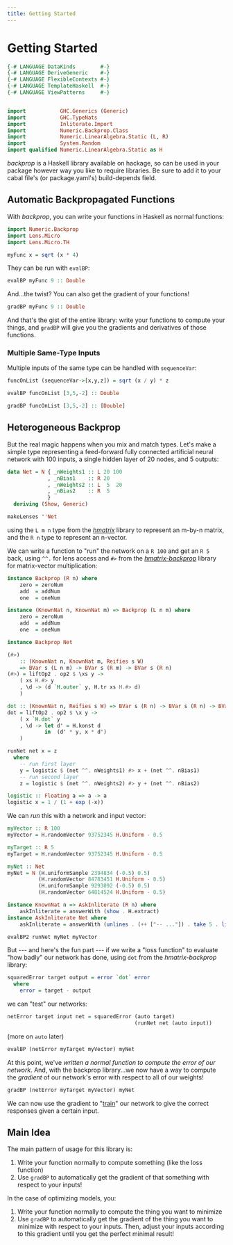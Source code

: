 ```yaml
---
title: Getting Started
---
```


Getting Started
===============

```haskell top hide
{-# LANGUAGE DataKinds        #-}
{-# LANGUAGE DeriveGeneric    #-}
{-# LANGUAGE FlexibleContexts #-}
{-# LANGUAGE TemplateHaskell  #-}
{-# LANGUAGE ViewPatterns     #-}


import           GHC.Generics (Generic)
import           GHC.TypeNats
import           Inliterate.Import
import           Numeric.Backprop.Class
import           Numeric.LinearAlgebra.Static (L, R)
import           System.Random
import qualified Numeric.LinearAlgebra.Static as H
```

*backprop* is a Haskell library available on hackage, so can be used in your
package however way you like to require libraries.  Be sure to add it to your
cabal file's (or package.yaml's) build-depends field.

Automatic Backpropagated Functions
----------------------------------

With *backprop*, you can write your functions in Haskell as normal functions:

```haskell top
import Numeric.Backprop
import Lens.Micro
import Lens.Micro.TH

myFunc x = sqrt (x * 4)
```

They can be run with `evalBP`:

```haskell eval
evalBP myFunc 9 :: Double
```

And...the twist?  You can also get the gradient of your functions!

```haskell eval
gradBP myFunc 9 :: Double
```

And that's the gist of the entire library: write your functions to compute your
things, and `gradBP` will give you the gradients and derivatives of those
functions.

### Multiple Same-Type Inputs

Multiple inputs of the same type can be handled with `sequenceVar`:

```haskell top
funcOnList (sequenceVar->[x,y,z]) = sqrt (x / y) * z
```

```haskell eval
evalBP funcOnList [3,5,-2] :: Double
```

```haskell eval
gradBP funcOnList [3,5,-2] :: [Double]
```

Heterogeneous Backprop
----------------------

But the real magic happens when you mix and match types.  Let's make a simple
type representing a feed-forward fully connected artificial neural network with
100 inputs, a single hidden layer of 20 nodes, and 5 outputs:

```haskell top
data Net = N { _nWeights1 :: L 20 100
             , _nBias1    :: R 20
             , _nWeights2 :: L  5  20
             , _nBias2    :: R  5
             }
  deriving (Show, Generic)

makeLenses ''Net
```

using the `L m n` type from the *[hmatrix][]* library to represent an m-by-n
matrix, and the `R n` type to represent an n-vector.

[hmatrix]: http://hackage.haskell.org/package/hmatrix

We can write a function to "run" the network on a `R 100` and get an `R 5`
back, using `^^.` for lens access and `#>` from the *[hmatrix-backprop][]* library for
matrix-vector multiplication:

[hmatrix-backprop]: http://hackage.haskell.org/package/hmatrix-backprop

```haskell top hide
instance Backprop (R n) where
    zero = zeroNum
    add  = addNum
    one  = oneNum

instance (KnownNat n, KnownNat m) => Backprop (L n m) where
    zero = zeroNum
    add  = addNum
    one  = oneNum

instance Backprop Net

(#>)
    :: (KnownNat n, KnownNat m, Reifies s W)
    => BVar s (L n m) -> BVar s (R m) -> BVar s (R n)
(#>) = liftOp2 . op2 $ \xs y ->
    ( xs H.#> y
    , \d -> (d `H.outer` y, H.tr xs H.#> d)
    )

dot :: (KnownNat n, Reifies s W) => BVar s (R n) -> BVar s (R n) -> BVar s Double
dot = liftOp2 . op2 $ \x y ->
    ( x `H.dot` y
    , \d -> let d' = H.konst d
            in  (d' * y, x * d')
    )
```

```haskell top
runNet net x = z
  where
    -- run first layer
    y = logistic $ (net ^^. nWeights1) #> x + (net ^^. nBias1)
    -- run second layer
    z = logistic $ (net ^^. nWeights2) #> y + (net ^^. nBias2)

logistic :: Floating a => a -> a
logistic x = 1 / (1 + exp (-x))
```

We can *run* this with a network and input vector:

```haskell top hide
myVector :: R 100
myVector = H.randomVector 93752345 H.Uniform - 0.5

myTarget :: R 5
myTarget = H.randomVector 93752345 H.Uniform - 0.5

myNet :: Net
myNet = N (H.uniformSample 2394834 (-0.5) 0.5)
          (H.randomVector 84783451 H.Uniform - 0.5)
          (H.uniformSample 9293092 (-0.5) 0.5)
          (H.randomVector 64814524 H.Uniform - 0.5)

instance KnownNat n => AskInliterate (R n) where
    askInliterate = answerWith (show . H.extract)
instance AskInliterate Net where
    askInliterate = answerWith (unlines . (++ ["-- ..."]) . take 5 . lines . show)
```

```haskell eval
evalBP2 runNet myNet myVector
```

But --- and here's the fun part --- if we write a "loss function" to evaluate
"how badly" our network has done, using `dot` from the *hmatrix-backprop*
library:

```haskell top
squaredError target output = error `dot` error
  where
    error = target - output
```

we can "test" our networks:

```haskell top
netError target input net = squaredError (auto target)
                                         (runNet net (auto input))
```

(more on `auto` later)

```haskell eval
evalBP (netError myTarget myVector) myNet
```

At this point, we've *written a normal function to compute the error of our
network*.  And, with the backprop library...we now have a way to compute the
*gradient* of our network's error with respect to all of our weights!

```haskell eval
gradBP (netError myTarget myVector) myNet
```

We can now use the gradient to "[train][]" our network to give the correct
responses given a certain input.

[train]: https://blog.jle.im/entry/purely-functional-typed-models-1.html

Main Idea
---------

The main pattern of usage for this library is:

1.  Write your function normally to compute something (like the loss function)
2.  Use `gradBP` to automatically get the gradient of that something with
    respect to your inputs!

In the case of optimizing models, you:

1.  Write your function normally to compute the thing you want to minimize
2.  Use `gradBP` to automatically get the gradient of the thing you want to
    minimize with respect to your inputs.  Then, adjust your inputs according
    to this gradient until you get the perfect minimal result!

